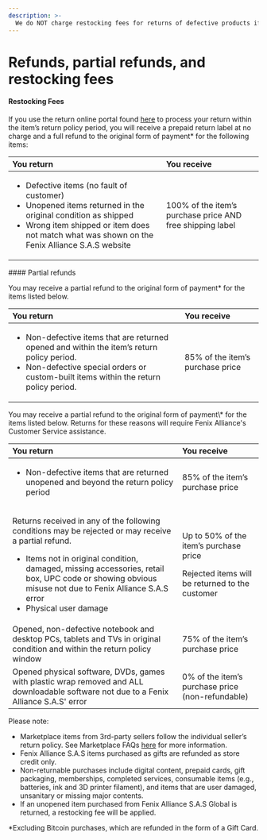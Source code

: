 ```yaml
---
description: >-
  We do NOT charge restocking fees for returns of defective products if you have received the wrong product, if it doesn’t match what was shown on our site or if we have made some other shipping error.
---
```


# Refunds, partial refunds, and restocking fees

#### Restocking Fees <a id="restocking-fees"></a>

If you use the return online portal found [here](https://secure.newegg.com/Guest/OrderLogin.aspx?Source=2) to process your return within the item’s return policy period, you will receive a prepaid return label at no charge and a full refund to the original form of payment\* for the following items:

<table>
  <thead>
    <tr>
      <th style="text-align:left">You return</th>
      <th style="text-align:left">You receive</th>
    </tr>
  </thead>
  <tbody>
    <tr>
      <td style="text-align:left">
        <ul>
          <li>Defective items (no fault of customer)</li>
          <li>Unopened items returned in the original condition as shipped</li>
          <li>Wrong item shipped or item does not match what was shown on the Fenix
            Alliance S.A.S website</li>
        </ul>
      </td>
      <td style="text-align:left">100% of the item&#x2019;s purchase price AND free shipping label</td>
    </tr>
  </tbody>
</table>#### Partial refunds <a id="partial-refunds"></a>

You may receive a partial refund to the original form of payment\* for the items listed below.

<table>
  <thead>
    <tr>
      <th style="text-align:left">You return</th>
      <th style="text-align:left">You receive</th>
    </tr>
  </thead>
  <tbody>
    <tr>
      <td style="text-align:left">
        <ul>
          <li>Non-defective items that are returned opened and within the item&#x2019;s
            return policy period.</li>
          <li>Non-defective special orders or custom-built items within the return policy
            period.</li>
        </ul>
      </td>
      <td style="text-align:left">85% of the item&#x2019;s purchase price</td>
    </tr>
  </tbody>
</table>You may receive a partial refund to the original form of payment\* for the items listed below. Returns for these reasons will require Fenix Alliance's Customer Service assistance.

<table>
  <thead>
    <tr>
      <th style="text-align:left">You return</th>
      <th style="text-align:left">You receive</th>
    </tr>
  </thead>
  <tbody>
    <tr>
      <td style="text-align:left">
        <ul>
          <li>Non-defective items that are returned unopened and beyond the return policy
            period</li>
        </ul>
      </td>
      <td style="text-align:left">85% of the item&#x2019;s purchase price</td>
    </tr>
    <tr>
      <td style="text-align:left">
        <p>Returns received in any of the following conditions may be rejected or
          may receive a partial refund.</p>
        <ul>
          <li>Items not in original condition, damaged, missing accessories, retail
            box, UPC code or showing obvious misuse not due to Fenix Alliance S.A.S
            error</li>
          <li>Physical user damage</li>
        </ul>
      </td>
      <td style="text-align:left">
        <p>Up to 50% of the item&#x2019;s purchase price</p>
        <p>Rejected items will be returned to the customer</p>
      </td>
    </tr>
    <tr>
      <td style="text-align:left">Opened, non-defective notebook and desktop PCs, tablets and TVs in original
        condition and within the return policy window</td>
      <td style="text-align:left">75% of the item&#x2019;s purchase price</td>
    </tr>
    <tr>
      <td style="text-align:left">Opened physical software, DVDs, games with plastic wrap removed and ALL
        downloadable software not due to a Fenix Alliance S.A.S&apos; error</td>
      <td
      style="text-align:left">0% of the item&#x2019;s purchase price (non-refundable)</td>
    </tr>
  </tbody>
</table>Please note:

* Marketplace items from 3rd-party sellers follow the individual seller’s return policy. See Marketplace FAQs [here](https://kb.newegg.com/article-categories/marketplace/) for more information.
* Fenix Alliance S.A.S items purchased as gifts are refunded as store credit only.
* Non-returnable purchases include digital content, prepaid cards, gift packaging, memberships, completed services, consumable items \(e.g., batteries, ink and 3D printer filament\), and items that are user damaged, unsanitary or missing major contents.
* If an unopened item purchased from Fenix Alliance S.A.S Global is returned, a restocking fee will be applied.

\*Excluding Bitcoin purchases, which are refunded in the form of a Gift Card.

